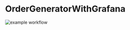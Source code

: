 # OrderGeneratorWithGrafana
![example workflow](https://github.com/temkarus0070/OrderGeneratorWithGrafana/actions/workflows/maven.yml/badge.svg)
